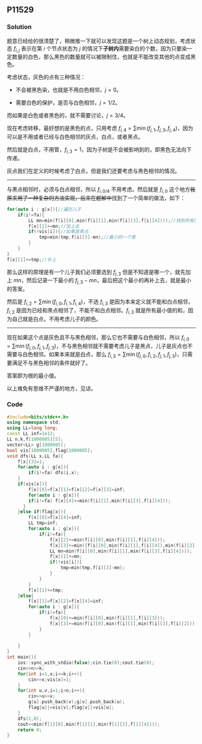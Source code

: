 ## P11529

### Solution

题意已经给的很清楚了，稍微推一下就可以发现这题是一个树上动态规划，考虑状态 $f_{i,j}$ 表示在第 $i$ 个节点状态为 $j$ 的情况下**子树内**需要染白的个数，因为只要染一定数量的白色，那么黑色的数量就可以被限制住，也就是不能改变其他的点变成黑色。

考虑状态，灰色的点有三种情况：

- 不会被黑色染，也就是不用白色相邻，$j=0$。

- 需要白色的保护，是否与白色相邻，$j=1/2$。

  

而如果是白色或者黑色的，就不需要讨论，$j=3/4$。

现在考虑转移，最好想的是黑色的点，只用考虑 $f_{i,4}=\sum \min(f_{j,1},f_{j,3},f_{j,4})$，因为可以是不用或者已经与白色相邻的灰点，白点，或者黑点。

然后就是白点，不用管，$f_{i,3}=1$，因为子树是不会被影响到的，即黑色无法向下传递。

灰点我们在定义的时候考虑了白点，但是我们还要考虑与黑色相邻的情况。

---



与黑点相邻时，必须与白点相邻，所以 $f_{i,0/4}$ 不用考虑。然后就是 $f_{i,0}$ 这个地方~~我原来用了一种复杂的方法实现，后来在题解中~~找到了一个简单的做法，如下：

~~~cpp
for(auto i : g[x]){//遍历儿子
	if(i!=fa){
		LL mn=min(f[i][0],min(f[i][1],min(f[i][3],f[i][4])));//找到所有情况里最小的
		f[x][1]+=mn;//加上去
		if(!vis[i]){//如果是黑点
			tmp=min(tmp,f[i][3]-mn);//最小的一个差
		}
	}
}
f[x][1]+=tmp;//补上
~~~

那么这样的原理是有一个儿子我们必须要选到 $f_{j,3}$ 但是不知道是哪一个，就先加上 $mn$，然后记录一下最小的 $f_{j,3}-mn$，最后把这个最小的再补上去，就是最小的答案。

然后是 $f_{i,2}=\sum \min(f_{i,0},f_{i,1},f_{i,4})$，不选 $f_{i,3}$ 是因为本来定义就不能和白点相邻，$f_{i,2}$ 是因为已经和黑点相邻了，不能不和白点相邻。$f_{i,3}$ 就是所有最小值的和，因为自己就是白点，不用考虑儿子的颜色。

---



现在如果这个点是灰色且不与黑色相邻，那么它也不需要与白色相邻，所以 $f_{i,0}=\sum \min(f_{j,0},f_{j,1},f_{j,3})$，不与黑色相邻就不需要考虑儿子是黑点，儿子是灰点也不需要与白色相邻。如果本来就是白点，那么 $f_{i,3}=\sum \min(f_{j,0},f_{i,2},f_{j,1},f_{j,3})$，只需要满足不与黑色相邻的条件就好了。

答案即为根的最小值。

以上难免有思维不严谨的地方，见谅。

### Code

~~~cpp
#include<bits/stdc++.h>
using namespace std;
using LL=long long;
const LL inf=1e12;
LL n,k,f[1000005][5];
vector<LL> g[1000005];
bool vis[1000005],flag[1000005];
void dfs(LL x,LL fa){
    f[x][3]=1;
    for(auto i : g[x]){
      	if(i!=fa) dfs(i,x);
    }
    if(vis[x]){
      	f[x][0]=f[x][1]=f[x][2]=f[x][3]=inf;
      	for(auto i : g[x]){
        if(i!=fa) f[x][4]+=min(f[i][1],min(f[i][3],f[i][4]));
      }
    }else if(flag[x]){
		f[x][0]=f[x][4]=inf;
		LL tmp=inf;
		for(auto i : g[x]){
			if(i!=fa){
				f[x][2]+=min(f[i][0],min(f[i][1],f[i][4]));
				f[x][3]+=min({f[i][0],min(f[i][1],f[i][4]),min(f[i][2],f[i][3])});
				LL mn=min(f[i][0],min(f[i][1],min(f[i][3],f[i][4])));
				f[x][1]+=mn;
				if(!vis[i]){
					tmp=min(tmp,f[i][3]-mn);
				}
			}
		}
		f[x][1]+=tmp;
    }else{
		f[x][1]=f[x][2]=f[x][4]=inf;
		for(auto i : g[x]){
			if(i!=fa){
				f[x][0]+=min(f[i][0],min(f[i][1],f[i][3]));
				f[x][3]+=min(f[i][0],min(f[i][1],min(f[i][3],f[i][2])));
			}
		}
		
	}
}
int main(){
	ios::sync_with_stdio(false);cin.tie(0);cout.tie(0);
    cin>>n>>k;
    for(int i=1,x;i<=k;i++){
        cin>>x;vis[x]=1;
    }
    for(int u,v,i=1;i<n;i++){
        cin>>u>>v;
        g[u].push_back(v);g[v].push_back(u);
        flag[u]|=vis[v];flag[v]|=vis[u];
    }
    dfs(1,0);
	cout<<min(f[1][0],min(f[1][1],min(f[1][3],f[1][4])));
	return 0;
}

~~~